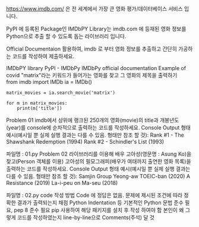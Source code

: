 https://www.imdb.com/ 은 전 세계에서 가장 큰 영화 평가/데이터베이스 서비스 입니다.

PyPI 에 등록된 Package인 IMDbPY Library는 imdb.com 에 등재된 영화 정보를 Python으로 추출 할 수 있도록 돕는 라이브러리 입니다.

Official Documentaion 활용하여, imdb 로 부터 영화 정보를 추출하고 간단히 가공하는 코드를 작성하여 제출하세요.

IMDbPY library
PyPI - IMDbPy
IMDbPy official documentation
Example of covid
"matrix"라는 키워드가 들어가는 영화를 찾고 그 영화의 제목을 출력하기\
    from imdb import IMDb ia = IMDb()

    matrix_movies = ia.search_movie('matrix')

    for m in matrix_movies:
        print(m['title'])
        
Problem 01
imdb에서 상위에 랭크된 250개의 영화(movie)의 title과 개봉년도(year)를 console에 순차적으로 출력하는 코드를 작성하세요.
Console Output 형태 예시(예시일 뿐 실제 실행 결과는 다를 수 있음. 형태만 참조 할 것):
Rank #1 - The Shawshank Redemption (1994)
Rank #2 - Schindler's List (1993)

파일명 : 01.py
Problem 02
라이브러리를 이용해 배우 고아성(영문명 : Asung Ko)을 찾고(Person 객체를 이용) 고아성의 필모그래피(배우가 여태까지 출연한 영화 목록)을 출력하는 코드를 작성하세요.
Console Output 형태 예시(예시일 뿐 실제 실행 결과는 다를 수 있음. 형태만 참조 할 것):
Samjin Group Yeong-aw TOEIC-ban (2020)
A Resistance (2019)
La-i-peu on Ma-seu (2018)

파일명 : 02.py
code 작성 방법
Code 에 정답은 없음. 문제에 제시된 조건에 따라 정확한 결과가 출력되는지 채점
Python Indentation 등 기본적인 Python 문법 준수 필요, pep 8 준수 필요
pip 사용하여 해당 패키지를 설치 후 작성 하여야 함
본인이 왜 그렇게 코드를 작성하였는지 line-by-line으로 Comments(주석) 달 것
